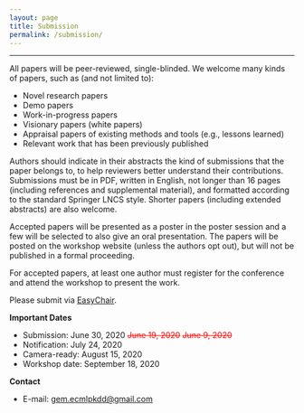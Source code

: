 ```yaml
---
layout: page
title: Submission
permalink: /submission/
---
```

---
All papers will be peer-reviewed, single-blinded. We welcome many kinds of papers, such as (and not limited to):
- Novel research papers
- Demo papers
- Work-in-progress papers
- Visionary papers (white papers)
- Appraisal papers of existing methods and tools (e.g., lessons learned)
- Relevant work that has been previously published

Authors should indicate in their abstracts the kind of submissions that the paper belongs to, to help reviewers better understand their contributions. Submissions must be in PDF, written in English, not longer than 16 pages (including references and supplemental material), and formatted according to the standard Springer LNCS style. Shorter papers (including extended abstracts) are also welcome.

Accepted papers will be presented as a poster in the poster session and a few will be selected to also give an oral presentation. The papers will be posted on the workshop website (unless the authors opt out), but will not be published in a formal proceeding.

For accepted papers, at least one author must register for the conference and attend the workshop to present the work.

Please submit via [EasyChair](https://easychair.org/conferences/?conf=gem2020).

**Important Dates**
- Submission: June 30, 2020 <span style="color:red">~~June 19, 2020~~</span> <span style="color:red">~~June 9, 2020~~</span>
- Notification: July 24, 2020
- Camera-ready: August 15, 2020
- Workshop date: September 18, 2020

**Contact**
- E-mail: gem.ecmlpkdd@gmail.com
